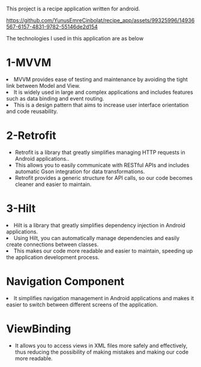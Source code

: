 This project is a recipe application written for android.

https://github.com/YunusEmreCinbolat/recipe_app/assets/99325996/14936567-6157-4831-9782-55146de2d154

The technologies I used in this application are as below

<h1>1-MVVM</h1
<ul>
  <li> MVVM provides ease of testing and maintenance by avoiding the tight link between Model and View. </li>
  <li> It is widely used in large and complex applications and includes features such as data binding and event routing. </li>
  <li> This is a design pattern that aims to increase user interface orientation and code reusability.</li>
</ul>

<h1>2-Retrofit</h1>
<ul>
  <li>  Retrofit is a library that greatly simplifies managing HTTP requests in Android applications.. </li>
  <li>   This allows you to easily communicate with RESTful APIs and includes automatic Gson integration for data transformations. </li>
  <li>    Retrofit provides a generic structure for API calls, so our code becomes cleaner and easier to maintain. </li>
</ul>


<h1>3-Hilt</h1
<ul>
  <li>Hilt is a library that greatly simplifies dependency injection in Android applications. </li>
  <li>Using Hilt, you can automatically manage dependencies and easily create connections between classes. </li>
  <li>This makes our code more readable and easier to maintain, speeding up the application development process. </li>
</ul>

<h1>Navigation Component</h1
<ul>
  <li>It simplifies navigation management in Android applications and makes it easier to switch between different screens of the application. </li>
</ul>

<h1>ViewBinding</h1>
<ul>
  <li>It allows you to access views in XML files more safely and effectively, thus reducing the possibility of making mistakes and making our code more readable. </li>
</ul>
